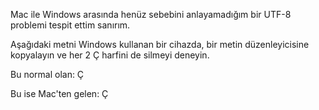 Mac ile Windows arasında henüz sebebini anlayamadığım bir UTF-8 problemi tespit ettim sanırım.

Aşağıdaki metni Windows kullanan bir cihazda, bir metin düzenleyicisine kopyalayın ve her 2 Ç harfini de silmeyi deneyin.

Bu normal olan:
Ç

Bu ise Mac'ten gelen:
Ç
